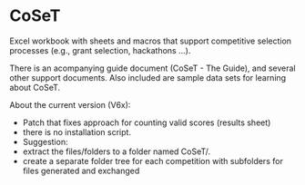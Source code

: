 # CoSeT
Excel workbook with sheets and macros that support competitive selection processes (e.g., grant selection, hackathons ...).

There is an acompanying guide document (CoSeT - The Guide), and several other support documents.
Also included are sample data sets for learning about CoSeT.

About the current version (V6x):
- Patch that fixes approach for counting valid scores (results sheet)
- there is no installation script. 
- Suggestion: 
-    extract the files/folders to a folder named CoSeT/.
-    create a separate folder tree for each competition with subfolders for files generated and exchanged
